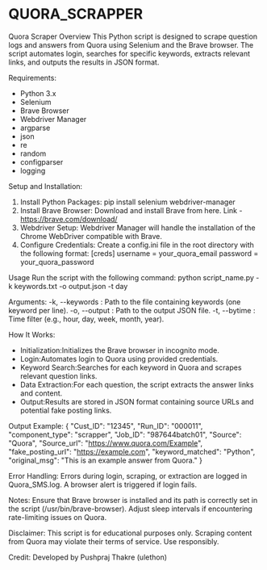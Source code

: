 # QUORA_SCRAPPER
Quora Scraper  Overview  This Python script is designed to scrape question logs and answers from Quora using Selenium and the Brave browser. The script automates login, searches for specific keywords, extracts relevant links, and outputs the results in JSON format.

Requirements:
* Python 3.x
* Selenium
* Brave Browser
* Webdriver Manager
* argparse
* json
* re
* random
* configparser
* logging

Setup and Installation:
1. Install Python Packages:
    pip install selenium webdriver-manager
2. Install Brave Browser:
    Download and install Brave from here.
    Link - https://brave.com/download/
3. Webdriver Setup:
    Webdriver Manager will handle the installation of the Chrome WebDriver compatible with Brave.
4. Configure Credentials:
    Create a config.ini file in the root directory with the following format:
    [creds]
    username = your_quora_email
    password = your_quora_password

Usage
Run the script with the following command:
python script_name.py -k keywords.txt -o output.json -t day

Arguments:
-k, --keywords : Path to the file containing keywords (one keyword per line).
-o, --output : Path to the output JSON file.
-t, --bytime : Time filter (e.g., hour, day, week, month, year).

How It Works:
* Initialization:Initializes the Brave browser in incognito mode.
* Login:Automates login to Quora using provided credentials.
* Keyword Search:Searches for each keyword in Quora and scrapes relevant question links.
* Data Extraction:For each question, the script extracts the answer links and content.
* Output:Results are stored in JSON format containing source URLs and potential fake posting links.

Output Example:
{
  "Cust_ID": "12345",
  "Run_ID": "000011",
  "component_type": "scrapper",
  "Job_ID": "987644batch01",
  "Source": "Quora",
  "Source_url": "https://www.quora.com/Example",
  "fake_posting_url": "https://example.com",
  "keyword_matched": "Python",
  "original_msg": "This is an example answer from Quora."
}

Error Handling:
Errors during login, scraping, or extraction are logged in Quora_SMS.log.
A browser alert is triggered if login fails.

Notes:
Ensure that Brave browser is installed and its path is correctly set in the script (/usr/bin/brave-browser).
Adjust sleep intervals if encountering rate-limiting issues on Quora.

Disclaimer:
This script is for educational purposes only. Scraping content from Quora may violate their terms of service. Use responsibly.

Credit:
Developed by Pushpraj Thakre (ulethon)
